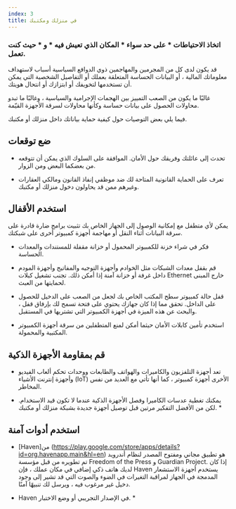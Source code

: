 ```yaml
---
index: 3
title: في منزلك ومكتبك
---
```

### اتخاذ الاحتياطات * على حد سواء * المكان الذي تعيش فيه * و * حيث كنت تعمل.

قد يكون لدى كل من المجرمين والمهاجمين ذوي الدوافع السياسية أسباب لاستهداف معلوماتك المالية ، أو البيانات الحساسة المتعلقة بعملك أو التفاصيل الشخصية التي يمكن أن تستخدمها لتخويفك أو ابتزازك أو انتحال هويتك.

غالبًا ما يكون من الصعب التمييز بين الهجمات الإجرامية والسياسية ، وغالبًا ما تبدو محاولات الحصول على بيانات حساسة وكأنها محاولات لسرقة الأجهزة القيّمة.

فيما يلي بعض التوصيات حول كيفية حماية بياناتك داخل منزلك أو مكتبك.

## ضع توقعات

- تحدث إلى عائلتك وفريقك حول الأمان. الموافقة على السلوك الذي يمكن أن تتوقعه من بعضكما البعض ومن الزوار.

- تعرف على الحماية القانونية المتاحة لك ضد موظفي إنفاذ القانون ومالكي العقارات وغيرهم ممن قد يحاولون دخول منزلك أو مكتبك.

## استخدم الأقفال

يمكن لأي متطفل مع إمكانية الوصول إلى الجهاز الخاص بك تثبيت برامج ضارة قادرة على سرقة البيانات أثناء النقل أو مهاجمة أجهزة كمبيوتر أخرى على شبكتك.

- فكر في شراء خزنة للكمبيوتر المحمول أو خزانة مقفلة للمستندات والمعدات الحساسة.

- قم بقفل معدات الشبكات مثل الخوادم وأجهزة التوجيه والمفاتيح وأجهزة المودم داخل غرفة أو خزانة آمنة إذا أمكن ذلك. تجنب تشغيل كبلات Ethernet خارج المبنى لحمايتها من العبث.

- قفل حالة كمبيوتر سطح المكتب الخاص بك لجعل من الصعب على الدخيل للحصول على الداخل. تحقق مما إذا كان جهازك يحتوي على فتحة تسمح لك بإرفاق قفل ، والبحث عن هذه الميزة في أجهزة الكمبيوتر التي تشتريها في المستقبل.

- استخدم تأمين كابلات الأمان حيثما أمكن لمنع المتطفلين من سرقة أجهزة الكمبيوتر المكتبية والمحمولة.

## قم بمقاومة الأجهزة الذكية

- تعد أجهزة التلفزيون والكاميرات والهواتف والطابعات ووحدات تحكم ألعاب الفيديو وأجهزة إنترنت الأشياء (IoT) الأخرى أجهزة كمبيوتر ، كما أنها تأتي مع العديد من نفس المخاطر.

* يمكنك تغطية عدسات الكاميرا وفصل الأجهزة الذكية عندما لا تكون قيد الاستخدام. لكن من الأفضل التفكير مرتين قبل توصيل أجهزة جديدة بشبكة منزلك أو مكتبك. *

## استخدم أدوات آمنة

- [Haven]من (https://play.google.com/store/apps/details?id=org.havenapp.main&hl=en) هو تطبيق مجاني ومفتوح المصدر لنظام أندرويد تم تطويره من قبل مؤسسة Freedom of the Press و Guardian Project. إذا كان لديك هاتف ذكي إضافي في مكان عملك ، فإن Haven يستخدم أجهزة الاستشعار المدمجة في الجهاز لمراقبة التغيرات في الضوء والصوت التي قد تشير إلى وجود دخيل غير مرغوب فيه ، ويرسل لك تنبيهًا آمنًا.

* Haven في الإصدار التجريبي أو وضع الاختبار. *